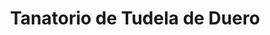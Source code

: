 ---
title: "Tanatorio de Tudela de Duero"
url: /tudela-de-duero/tanatorio-de-tudela-de-duero/
shop: directores de funerarias
---